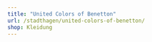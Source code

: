 ```yaml
---
title: "United Colors of Benetton"
url: /stadthagen/united-colors-of-benetton/
shop: Kleidung
---
```

